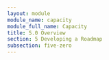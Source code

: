```yaml
---
layout: module
module_name: capacity
module_full_name: Capacity
title: 5.0 Overview
section: 5 Developing a Roadmap
subsection: five-zero
---
```

